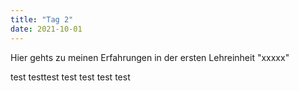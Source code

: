 ```yaml
---
title: "Tag 2"
date: 2021-10-01
---
```


Hier gehts zu meinen Erfahrungen in der ersten Lehreinheit "xxxxx"

test testtest test test test test
